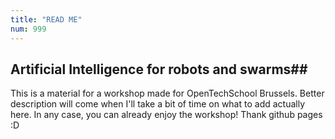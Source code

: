 ```yaml
---
title: "READ ME"
num: 999
---
```


## Artificial Intelligence for robots and swarms##
This is a material for a workshop made for OpenTechSchool Brussels.
Better description will come when I'll take a bit of time on what to add actually here. In any case, you can already enjoy the workshop!
Thank github pages :D

